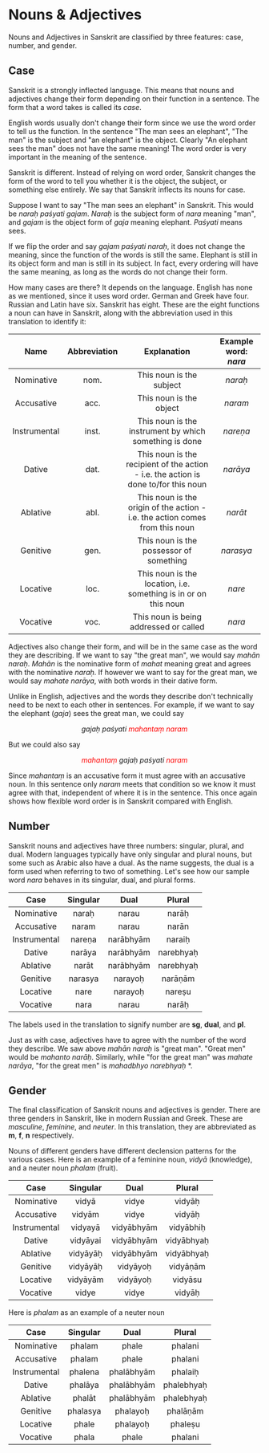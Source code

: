 # Nouns & Adjectives

Nouns and Adjectives in Sanskrit are classified by three features: case,
number, and gender.

## Case

Sanskrit is a strongly inflected language. This means that nouns and
adjectives change their form depending on their function in a sentence. The
form that a word takes is called its <em>case</em>.

English words usually don't change their form since we use the word order to
tell us the function. In the sentence "The man sees an elephant",
"The man" is the subject and "an elephant" is the object. Clearly "An
elephant sees the man" does not have the same meaning! The word order is very
important in the meaning of the sentence.

Sanskrit is different. Instead of relying on word order, Sanskrit changes
the form of the word to tell you whether it is the object, the subject, or
something else entirely. We say that Sanskrit inflects its nouns for case.

Suppose I want to say "The man sees an elephant" in Sanskrit. This would be <em>naraḥ paśyati gajam</em>. <em>Naraḥ</em> is the subject form of <em>nara</em>
meaning "man", and <em>gajam</em> is the object form of <em>gaja</em> meaning
elephant. <em>Paśyati</em> means sees.

If we flip the order and say <em>gajam paśyati naraḥ</em>, it does not
change the meaning, since the function of the words is still the same. Elephant is
still in its object form and man is still in its subject. In fact, every
ordering will have the same meaning, as long as the words do not change their
form.

How many cases are there? It depends on the language. English has none as we
mentioned, since it uses word order. German and Greek have four. Russian and
Latin have six. Sanskrit has eight. These are the eight functions a noun can have
in Sanskrit, along with the abbreviation used in this translation to identify it:


|     Name     | Abbreviation |                                      Explanation                                     | Example word: <em>nara</em> |
|:------------:|:------------:|:------------------------------------------------------------------------------------:|:---------------------------:|
|  Nominative  |     nom.     |                               This noun is the subject                               |        <em>naraḥ</em>       |
|  Accusative  |     acc.     |                                This noun is the object                               |        <em>naram</em>       |
| Instrumental |     inst.    |                This noun is the instrument by which something is done                |       <em>nareṇa</em>       |
|    Dative    |     dat.     | This noun is the recipient of the action - i.e.  the action is done to/for this noun |       <em>narāya</em>       |
|   Ablative   |     abl.     |    This noun is the origin of the action - i.e.  the action comes from  this noun    |        <em>narāt</em>       |
|   Genitive   |     gen.     |                        This noun is the possessor of something                       |       <em>narasya</em>      |
|   Locative   |     loc.     |            This noun is the location, i.e. something is in or on this noun           |        <em>nare</em>        |
|   Vocative   |     voc.     |                        This noun is being addressed or called                        |        <em>nara</em>        |

Adjectives also change their form, and will be in the same case as the word they
are describing. If we want to say "the great man", we would say
<em>mahān naraḥ</em>. <em>Mahān</em> is the nominative form of <em>mahat</em>
meaning great and agrees with the nominative <em>naraḥ</em>. If however we want
to say for the great man, we would say <em>mahate narāya</em>, with both
words in their dative form.

Unlike in English, adjectives and the words they describe don't technically
need to be next to each other in sentences. For example, if we want to say
the elephant (<em>gaja</em>) sees the great man, we could say

<p align="center">
<em>gajaḥ paśyati <span style="color:red">mahantaṃ naram</span></em>
</p>

But we could also say

<p align="center">
<em><span style="color:red">mahantaṃ</span> gajaḥ paśyati <span style="color:red">naram</span></em>
</p>

Since <em>mahantaṃ</em> is an accusative form it must agree with an accusative noun.
In this sentence only <em>naram</em> meets that condition so we know it must agree with that,
independent of where it is in the sentence. This once again shows how flexible word order
is in Sanskrit compared with English.

## Number

Sanskrit nouns and adjectives have three numbers: singular, plural, and dual.
Modern languages typically have only singular and plural nouns, but some such as
Arabic also have a dual. As the name suggests, the dual is a form used when
referring to two of something. Let's see how our sample word <em>nara</em>
behaves in its singular, dual, and plural forms.

|     Case     | Singular |    Dual   |   Plural  |
|:------------:|:--------:|:---------:|:---------:|
|  Nominative  |   naraḥ  |   narau   |   narāḥ   |
|  Accusative  |   naram  |   narau   |   narān   |
| Instrumental |  nareṇa  | narābhyām |   naraiḥ  |
|    Dative    |  narāya  | narābhyām | narebhyaḥ |
|   Ablative   |   narāt  | narābhyām | narebhyaḥ |
|   Genitive   |  narasya |  narayoḥ  |  narāṇām  |
|   Locative   |   nare   |  narayoḥ  |   nareṣu  |
|   Vocative   |   nara   |   narau   |   narāḥ   |

The labels used in the translation to signify number are **sg**,
**dual**, and **pl**.

Just as with case, adjectives have to agree with the number of the word
they describe. We saw above <em>mahān naraḥ</em> is "great man". "Great men"
would be <em>mahanto narāḥ</em>. Similarly, while "for the great man" was
<em>mahate narāya</em>, "for the great men" is <em>mahadbhyo narebhyaḥ</em> \*.

## Gender

The final classification of Sanskrit nouns and adjectives is gender. There are  
three genders in Sanskrit, like in modern Russian and Greek. These are
<em>masculine</em>, <em>feminine</em>, and <em>neuter</em>. In this translation,
they are abbreviated as **m**, **f**, **n** respectively.

Nouns of different genders have different declension patterns for the various
cases. Here is an example of a feminine noun, <em>vidyā</em> (knowledge), and
a neuter noun <em>phalam</em> (fruit).

|     Case     |  Singular |    Dual   |   Plural  |
|:------------:|:---------:|:---------:|:---------:|
|  Nominative  |   vidyā   |   vidye   |   vidyāḥ   |
|  Accusative  |  vidyām   |   vidye   |   vidyāḥ   |
| Instrumental |  vidyayā  | vidyābhyām | vidyābhiḥ  |
|    Dative    |  vidyāyai | vidyābhyām | vidyābhyaḥ |
|   Ablative   |  vidyāyāḥ | vidyābhyām | vidyābhyaḥ |
|   Genitive   |  vidyāyāḥ |  vidyāyoḥ  |  vidyāṇām  |
|   Locative   |  vidyāyām |  vidyāyoḥ  |  vidyāsu  |
|   Vocative   |   vidye   |   vidye   |   vidyāḥ   |

Here is <em>phalam</em> as an example of a neuter noun

|     Case     |  Singular |    Dual   |   Plural  |
|:------------:|:---------:|:---------:|:---------:|
|  Nominative  |  phalam   |   phale   |   phalani   |
|  Accusative  |  phalam   |   phale   |   phalani   |
| Instrumental |  phalena  | phalābhyām | phalaiḥ  |
|    Dative    |  phalāya | phalābhyām | phalebhyaḥ |
|   Ablative   |  phalāt | phalābhyām | phalebhyaḥ |
|   Genitive   |  phalasya |  phalayoḥ  |  phalāṇām  |
|   Locative   |  phale |  phalayoḥ  |  phaleṣu  |
|   Vocative   |   phala   |   phale   |   phalani   |
